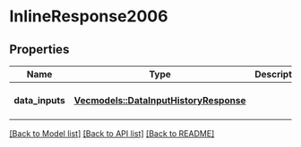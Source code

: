 # InlineResponse2006

## Properties
Name | Type | Description | Notes
------------ | ------------- | ------------- | -------------
**data_inputs** | [**Vec<models::DataInputHistoryResponse>**](DataInputHistoryResponse.md) |  | [optional] [default to None]

[[Back to Model list]](../README.md#documentation-for-models) [[Back to API list]](../README.md#documentation-for-api-endpoints) [[Back to README]](../README.md)


